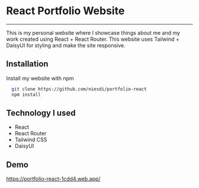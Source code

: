 # React Portfolio Website

---

This is my personal website where I showcase things about me and my work created using React + React Router. This website uses Tailwind + DaisyUI for styling and make the site responsive.

## Installation

Install my website with npm

```bash
  git clone https://github.com/niesdi/portfolio-react
  npm install
```

## Technology I used

- React
- React Router
- Tailwind CSS
- DaisyUI

## Demo
https://portfolio-react-1cdd4.web.app/

